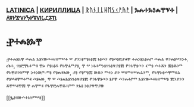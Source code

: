 ### [LATINICA](../Latn/Nalogi.md) | [КИРИЛЛИЦА](../Cyrl/Nalogi.md) | [ᚱᚢᚾᛁᚳᚺᛖᛊᚲᚨᚤᚨ](../Runr/Nalogi.md) | ⰃⰎⰀⰃⰑⰎⰉⰜⰀ | [𐍓𐍠𐍔𐍮𐍝𐍔𐍟𐍔𐍠𐍜𐍡𐍚𐍐𐍴](../Perm/Nalogi.md)

#  Ⱀⰰⰾⱁⰳⰹ

Ⱀⰰⰾⱁⰳⰹ ⰴⰾⱑ ⰳⱁⱄⱆⰴⰰⱃⱄⱅⰲⰰ ⰲ ⱀⰵⰽⱁⱅⱁⱃⱁⰿ ⱃⱁⰴⰵ ⱂⱁⰴⱁⰱⱀⱏⰹ ⰰⰾⰽⱁⰳⱁⰾⱓ ⰴⰾⱑ ⱍⰵⰾⱁⰲⰵⰽⰰ. Ⰴⰰ, ⱄⱁⰱⰹⱃⰰⱅⱐ ⰹⱈ ⱂⱁⱃⱁⰻ ⱂⱃⰹⱑⱅⱀⱁ, ⰹ ⰲ ⰽⱃⰰⱅⰽⱁⱄⱃⱁⱍⱀⱁⰿ ⱂⰵⱃⰹⱁⰴⰵ ⱔⱅⱁ ⰴⰰⰶⰵ ⰿⱁⰶⰵⱅ ⱂⱃⰹⱀⰵⱄⱅⰹ ⰽⰰⰽⱆⱓ‐ⱅⱁ ⱂⱁⰾⱐⰸⱆ, ⱀⱁ ⱂⱁⱅⱁⰿ ⱆⰶⰵ ⱅⰰⰽ ⱀⰵ ⰲⱄⱅⰰⰲⰾⱑⰵⱅ, ⱂⱃⰹⱈⱁⰴⰹⱅⱄⱑ ⱂⱁⰲⱏⰹⱎⰰⱅⱐ ⰴⱁⰸⱆ, ⰹ ⰲ ⰴⱁⰾⰳⱁⱄⱃⱁⱍⱀⱁⰿ ⱂⰵⱃⰹⱁⰴⰵ ⱁⱀⰹ ⰴⰵⰾⰰⱓⱅ ⰳⱁⱄⱆⰴⰰⱃⱄⱅⰲⱁ ⰿⰵⱀⰵⰵ ⰶⰹⰲⱏⰹⰿ ⰹ ⰾⰹⱎⱐ ⱂⱃⰹⰱⰾⰹⰶⰰⱓⱅ ⰵⰳⱁ ⰽⱁⱀⱍⰹⱀⱆ

[[Ⰳⱁⱄⱆⰴⰰⱃⱄⱅⰲⱁ]]
